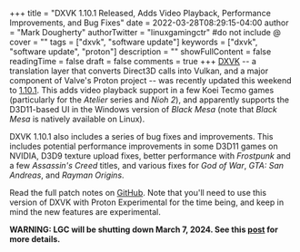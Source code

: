 +++
title = "DXVK 1.10.1 Released, Adds Video Playback, Performance Improvements, and Bug Fixes"
date = 2022-03-28T08:29:15-04:00
author = "Mark Dougherty"
authorTwitter = "linuxgamingctr" #do not include @
cover = ""
tags = ["dxvk", "software update"]
keywords = ["dxvk", "software update", "proton"]
description = ""
showFullContent = false
readingTime = false
draft = false
comments = true
+++
[DXVK](https://github.com/doitsujin/dxvk) -- a translation layer that converts Direct3D calls into Vulkan, and a major component of Valve's Proton project -- was recently updated this weekend to [1.10.1](https://github.com/doitsujin/dxvk/releases/tag/v1.10.1). This adds video playback support in a few Koei Tecmo games (particularly for the *Atelier* series and *Nioh 2*), and apparently supports the D3D11-based UI in the Windows version of *Black Mesa* (note that *Black Mesa* is natively available on Linux).

DXVK 1.10.1 also includes a series of bug fixes and improvements. This includes potential performance improvements in some D3D11 games on NVIDIA, D3D9 texture upload fixes, better performance with *Frostpunk* and a few *Assassin's Creed* titles, and various fixes for *God of War*, *GTA: San Andreas*, and *Rayman Origins*.

Read the full patch notes on [GitHub](https://github.com/doitsujin/dxvk/releases/tag/v1.10.1). Note that you'll need to use this version of DXVK with Proton Experimental for the time being, and keep in mind the new features are experimental.

**WARNING: LGC will be shutting down March 7, 2024. See this [post](https://linuxgamingcentral.com/posts/the-end-of-lgc/) for more details.**
